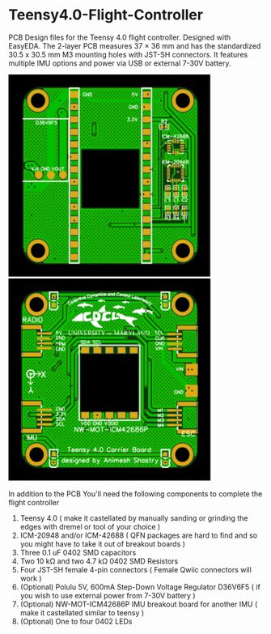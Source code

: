 # Teensy4.0-Flight-Controller
PCB Design files for the Teensy 4.0 flight controller. Designed with EasyEDA.
The 2-layer PCB measures 37 × 36 mm and has the standardized 30.5 x 30.5 mm M3 mounting holes with JST-SH connectors. It features multiple IMU options and power via USB or external 7-30V battery.
<p float="left">
  <img src="https://github.com/animeshshastry/Teensy4.0-Flight-Controller/blob/main/Images/Front.svg?sanitize=true" width="400" height="400">
  <img src="https://github.com/animeshshastry/Teensy4.0-Flight-Controller/blob/main/Images/Back.svg?sanitize=true" width="400" height="400">
</p>

In addition to the PCB You'll need the following components to complete the flight controller
1. Teensy 4.0 ( make it castellated by manually sanding or grinding the edges with dremel or tool of your choice )
2. ICM-20948 and/or ICM-42688 ( QFN packages are hard to find and so you might have to take it out of breakout boards )
3. Three 0.1 uF 0402 SMD capacitors
4. Two 10 kΩ and two 4.7 kΩ 0402 SMD Resistors
5. Four JST-SH female 4-pin connectors ( Female Qwiic connectors will work )
6. (Optional) Polulu 5V, 600mA Step-Down Voltage Regulator D36V6F5 ( if you wish to use external power from 7-30V battery )
7. (Optional) NW-MOT-ICM42686P IMU breakout board for another IMU ( make it castellated similar to teensy )
8. (Optional) One to four 0402 LEDs
